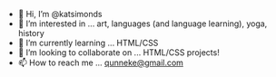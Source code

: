 - 👋 Hi, I’m @katsimonds
- 👀 I’m interested in ... art, languages (and language learning), yoga, history
- 🌱 I’m currently learning ... HTML/CSS
- 💞️ I’m looking to collaborate on ... HTML/CSS projects!
- 📫 How to reach me ... qunneke@gmail.com

<!---
katsimonds/katsimonds is a ✨ special ✨ repository because its `README.md` (this file) appears on your GitHub profile.
You can click the Preview link to take a look at your changes.
--->
